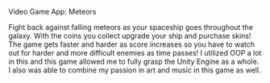Video Game App: Meteors

Fight back against falling meteors as your spaceship goes throughout the galaxy. With the coins you collect upgrade your ship and purchase skins! The game gets faster and harder as score increases so you have to watch out for harder and more difficult enemies as time passes! I utilized OOP a lot in this and this game allowed me to fully grasp the Unity Engine as a whole. I also was able to combine my passion in art and music in this game as well.
